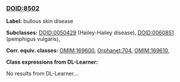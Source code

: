 
### [DOID:8502](http://purl.obolibrary.org/obo/DOID_8502)
**Label:** bullous skin disease

**Subclasses:** [DOID:0050429](http://purl.obolibrary.org/obo/DOID_0050429) (Hailey-Hailey disease), [DOID:0060851](http://purl.obolibrary.org/obo/DOID_0060851) (pemphigus vulgaris), 

**Corr. equiv. classes:** [OMIM:169600](http://purl.obolibrary.org/obo/OMIM_169600), [Orphanet:704](http://www.orpha.net/ORDO/Orphanet_704), [OMIM:169610](http://purl.obolibrary.org/obo/OMIM_169610), 

**Class expressions from DL-Learner:**

No results from DL-Learner...



